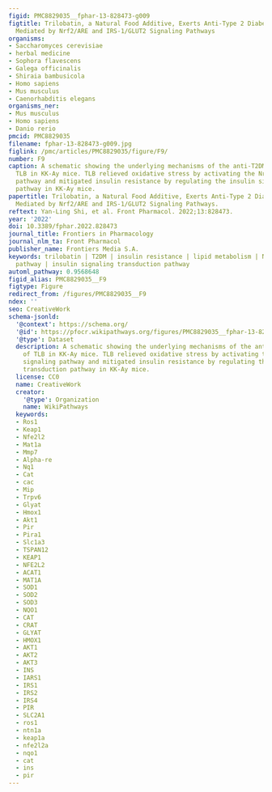 ```yaml
---
figid: PMC8829035__fphar-13-828473-g009
figtitle: Trilobatin, a Natural Food Additive, Exerts Anti-Type 2 Diabetes Effect
  Mediated by Nrf2/ARE and IRS-1/GLUT2 Signaling Pathways
organisms:
- Saccharomyces cerevisiae
- herbal medicine
- Sophora flavescens
- Galega officinalis
- Shiraia bambusicola
- Homo sapiens
- Mus musculus
- Caenorhabditis elegans
organisms_ner:
- Mus musculus
- Homo sapiens
- Danio rerio
pmcid: PMC8829035
filename: fphar-13-828473-g009.jpg
figlink: /pmc/articles/PMC8829035/figure/F9/
number: F9
caption: A schematic showing the underlying mechanisms of the anti-T2DM effect of
  TLB in KK-Ay mice. TLB relieved oxidative stress by activating the Nrf2/ARE signaling
  pathway and mitigated insulin resistance by regulating the insulin signaling transduction
  pathway in KK-Ay mice.
papertitle: Trilobatin, a Natural Food Additive, Exerts Anti-Type 2 Diabetes Effect
  Mediated by Nrf2/ARE and IRS-1/GLUT2 Signaling Pathways.
reftext: Yan-Ling Shi, et al. Front Pharmacol. 2022;13:828473.
year: '2022'
doi: 10.3389/fphar.2022.828473
journal_title: Frontiers in Pharmacology
journal_nlm_ta: Front Pharmacol
publisher_name: Frontiers Media S.A.
keywords: trilobatin | T2DM | insulin resistance | lipid metabolism | Nrf2/ARE signaling
  pathway | insulin signaling transduction pathway
automl_pathway: 0.9568648
figid_alias: PMC8829035__F9
figtype: Figure
redirect_from: /figures/PMC8829035__F9
ndex: ''
seo: CreativeWork
schema-jsonld:
  '@context': https://schema.org/
  '@id': https://pfocr.wikipathways.org/figures/PMC8829035__fphar-13-828473-g009.html
  '@type': Dataset
  description: A schematic showing the underlying mechanisms of the anti-T2DM effect
    of TLB in KK-Ay mice. TLB relieved oxidative stress by activating the Nrf2/ARE
    signaling pathway and mitigated insulin resistance by regulating the insulin signaling
    transduction pathway in KK-Ay mice.
  license: CC0
  name: CreativeWork
  creator:
    '@type': Organization
    name: WikiPathways
  keywords:
  - Ros1
  - Keap1
  - Nfe2l2
  - Mat1a
  - Mmp7
  - Alpha-re
  - Nq1
  - Cat
  - cac
  - Mip
  - Trpv6
  - Glyat
  - Hmox1
  - Akt1
  - Pir
  - Pira1
  - Slc1a3
  - TSPAN12
  - KEAP1
  - NFE2L2
  - ACAT1
  - MAT1A
  - SOD1
  - SOD2
  - SOD3
  - NQO1
  - CAT
  - CRAT
  - GLYAT
  - HMOX1
  - AKT1
  - AKT2
  - AKT3
  - INS
  - IARS1
  - IRS1
  - IRS2
  - IRS4
  - PIR
  - SLC2A1
  - ros1
  - ntn1a
  - keap1a
  - nfe2l2a
  - nqo1
  - cat
  - ins
  - pir
---
```

